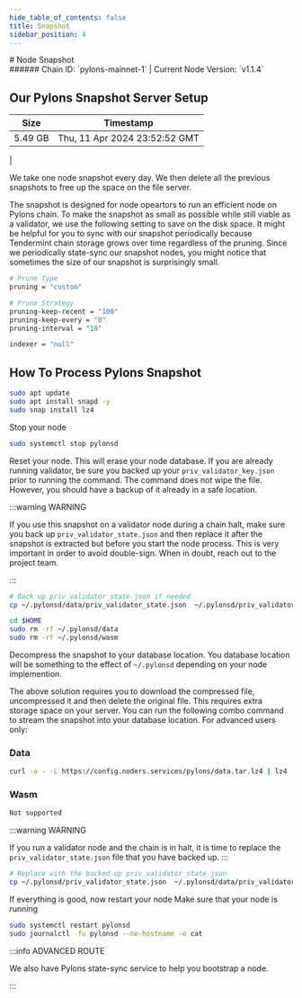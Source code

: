 ```yaml
---
hide_table_of_contents: false
title: Snapshot
sidebar_position: 4
---
```


<div class="h1-with-icon icon-pylons">
# Node Snapshot
</div>
###### Chain ID: `pylons-mainnet-1` | Current Node Version: `v1.1.4`

## Our Pylons Snapshot Server Setup

| Size   | Timestamp   |
|--------|-------------|
| 5.49 GB | Thu, 11 Apr 2024 23:52:52 GMT |


We take one node snapshot every day. We then delete all the previous snapshots to free up the space on the file server.

The snapshot is designed for node opeartors to run an efficient node on Pylons chain. To make the snapshot as small as possible while still viable as a validator, we use the following setting to save on the disk space. It might be helpful for you to sync with our snapshot periodically because Tendermint chain storage grows over time regardless of the pruning. Since we periodically state-sync our snapshot nodes, you might notice that sometimes the size of our snapshot is surprisingly small.

```bash title="app.toml"
# Prune Type
pruning = "custom"

# Prune Strategy
pruning-keep-recent = "100"
pruning-keep-every = "0"
pruning-interval = "10"
```

```bash title="config.toml"
indexer = "null"
```

## How To Process Pylons Snapshot
```bash
sudo apt update
sudo apt install snapd -y
sudo snap install lz4
```

Stop your node
```bash
sudo systemctl stop pylonsd
```
Reset your node. This will erase your node database. If you are already running validator, be sure you backed up your `priv_validator_key.json` prior to running the command. The command does not wipe the file. However, you should have a backup of it already in a safe location.

:::warning WARNING

If you use this snapshot on a validator node during a chain halt, make sure you back up `priv_validator_state.json` and then replace it after the snapshot is extracted but before you start the node process. This is very important in order to avoid double-sign. When in doubt, reach out to the project team.

:::

```bash
# Back up priv_validator_state.json if needed
cp ~/.pylonsd/data/priv_validator_state.json  ~/.pylonsd/priv_validator_state.json

cd $HOME
sudo rm -rf ~/.pylonsd/data
sudo rm -rf ~/.pylonsd/wasm
```

Decompress the snapshot to your database location. You database location will be something to the effect of `~/.pylonsd` depending on your node implemention.

The above solution requires you to download the compressed file, uncompressed it and then delete the original file. This requires extra storage space on your server. You can run the following combo command to stream the snapshot into your database location. For advanced users only:
### Data
```bash
curl -o - -L https://config.noders.services/pylons/data.tar.lz4 | lz4 -d | tar -x -C ~/.pylonsd
```
### Wasm
```bash
Not supported
```

:::warning WARNING

If you run a validator node and the chain is in halt, it is time to replace the `priv_validator_state.json` file that you have backed up.
:::

```bash
# Replace with the backed-up priv_validator_state.json
cp ~/.pylonsd/priv_validator_state.json  ~/.pylonsd/data/priv_validator_state.json
```

If everything is good, now restart your node
Make sure that your node is running

```bash
sudo systemctl restart pylonsd
sudo journalctl -fu pylonsd --no-hostname -o cat
```

:::info ADVANCED ROUTE

We also have Pylons state-sync service to help you bootstrap a node.

:::
